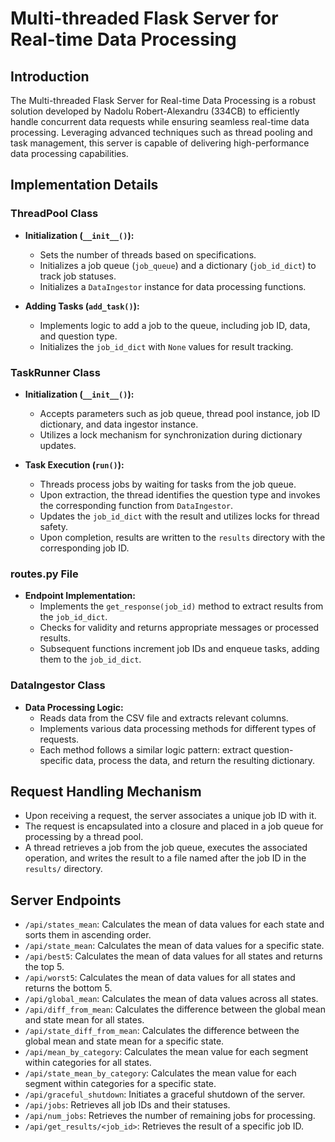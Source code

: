 # Multi-threaded Flask Server for Real-time Data Processing

## Introduction
The Multi-threaded Flask Server for Real-time Data Processing is a robust solution developed by Nadolu Robert-Alexandru (334CB) to efficiently handle concurrent data requests while ensuring seamless real-time data processing. Leveraging advanced techniques such as thread pooling and task management, this server is capable of delivering high-performance data processing capabilities.

## Implementation Details

### ThreadPool Class
- **Initialization (`__init__()`):**
  - Sets the number of threads based on specifications.
  - Initializes a job queue (`job_queue`) and a dictionary (`job_id_dict`) to track job statuses.
  - Initializes a `DataIngestor` instance for data processing functions.

- **Adding Tasks (`add_task()`):**
  - Implements logic to add a job to the queue, including job ID, data, and question type.
  - Initializes the `job_id_dict` with `None` values for result tracking.

### TaskRunner Class
- **Initialization (`__init__()`):**
  - Accepts parameters such as job queue, thread pool instance, job ID dictionary, and data ingestor instance.
  - Utilizes a lock mechanism for synchronization during dictionary updates.

- **Task Execution (`run()`):**
  - Threads process jobs by waiting for tasks from the job queue.
  - Upon extraction, the thread identifies the question type and invokes the corresponding function from `DataIngestor`.
  - Updates the `job_id_dict` with the result and utilizes locks for thread safety.
  - Upon completion, results are written to the `results` directory with the corresponding job ID.

### routes.py File
- **Endpoint Implementation:**
  - Implements the `get_response(job_id)` method to extract results from the `job_id_dict`.
  - Checks for validity and returns appropriate messages or processed results.
  - Subsequent functions increment job IDs and enqueue tasks, adding them to the `job_id_dict`.

### DataIngestor Class
- **Data Processing Logic:**
  - Reads data from the CSV file and extracts relevant columns.
  - Implements various data processing methods for different types of requests.
  - Each method follows a similar logic pattern: extract question-specific data, process the data, and return the resulting dictionary.

## Request Handling Mechanism
- Upon receiving a request, the server associates a unique job ID with it.
- The request is encapsulated into a closure and placed in a job queue for processing by a thread pool.
- A thread retrieves a job from the job queue, executes the associated operation, and writes the result to a file named after the job ID in the `results/` directory.

## Server Endpoints
- `/api/states_mean`: Calculates the mean of data values for each state and sorts them in ascending order.
- `/api/state_mean`: Calculates the mean of data values for a specific state.
- `/api/best5`: Calculates the mean of data values for all states and returns the top 5.
- `/api/worst5`: Calculates the mean of data values for all states and returns the bottom 5.
- `/api/global_mean`: Calculates the mean of data values across all states.
- `/api/diff_from_mean`: Calculates the difference between the global mean and state mean for all states.
- `/api/state_diff_from_mean`: Calculates the difference between the global mean and state mean for a specific state.
- `/api/mean_by_category`: Calculates the mean value for each segment within categories for all states.
- `/api/state_mean_by_category`: Calculates the mean value for each segment within categories for a specific state.
- `/api/graceful_shutdown`: Initiates a graceful shutdown of the server.
- `/api/jobs`: Retrieves all job IDs and their statuses.
- `/api/num_jobs`: Retrieves the number of remaining jobs for processing.
- `/api/get_results/<job_id>`: Retrieves the result of a specific job ID.
